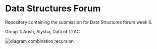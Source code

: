 # Data Structures Forum
Repository containing the submission for Data Structures forum week 6.

Group 1: Arish, Alysha, Dafa of L2AC

![diagram combination recursion](http://url/to/img.png)
